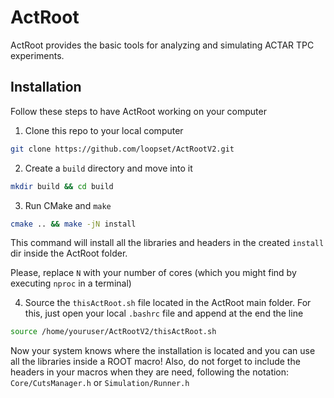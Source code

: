 # ActRoot
ActRoot provides the basic tools for analyzing and simulating ACTAR TPC experiments.

## Installation

Follow these steps to have ActRoot working on your computer
1. Clone this repo to your local computer

```bash
git clone https://github.com/loopset/ActRootV2.git
```
2. Create a `build` directory and move into it
```bash
mkdir build && cd build
```
3. Run CMake and `make`
```bash
cmake .. && make -jN install
```
This command will install all the libraries and headers in the created `install` dir inside the ActRoot folder.

Please, replace `N` with your number of cores (which you might find by executing `nproc` in a terminal)

4. Source the `thisActRoot.sh` file located in the ActRoot main folder.
   For this, just open your local `.bashrc` file and append at the end the line
```bash
source /home/youruser/ActRootV2/thisActRoot.sh
```
Now your system knows where the installation is located and you can use all the libraries inside a ROOT macro! Also, do not forget to include the headers in your macros when they are need, following the notation: `Core/CutsManager.h` or `Simulation/Runner.h`